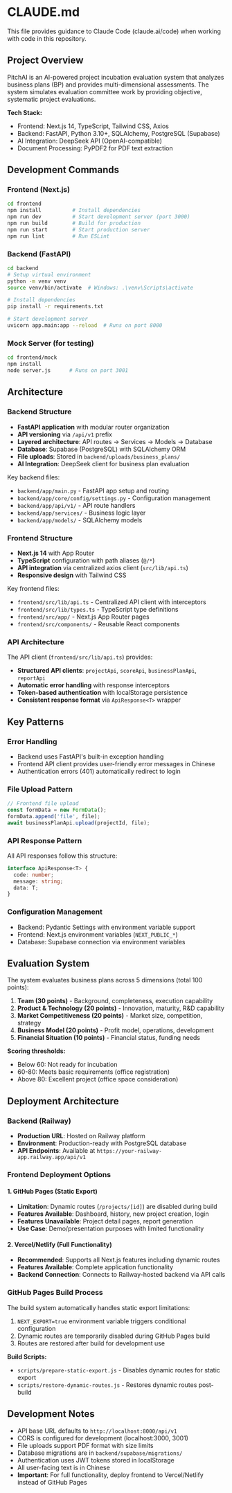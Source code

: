 # CLAUDE.md

This file provides guidance to Claude Code (claude.ai/code) when working with code in this repository.

## Project Overview

PitchAI is an AI-powered project incubation evaluation system that analyzes business plans (BP) and provides multi-dimensional assessments. The system simulates evaluation committee work by providing objective, systematic project evaluations.

**Tech Stack:**
- Frontend: Next.js 14, TypeScript, Tailwind CSS, Axios  
- Backend: FastAPI, Python 3.10+, SQLAlchemy, PostgreSQL (Supabase)
- AI Integration: DeepSeek API (OpenAI-compatible)
- Document Processing: PyPDF2 for PDF text extraction

## Development Commands

### Frontend (Next.js)
```bash
cd frontend
npm install          # Install dependencies
npm run dev          # Start development server (port 3000)
npm run build        # Build for production
npm run start        # Start production server
npm run lint         # Run ESLint
```

### Backend (FastAPI)
```bash
cd backend
# Setup virtual environment
python -m venv venv
source venv/bin/activate  # Windows: .\venv\Scripts\activate

# Install dependencies
pip install -r requirements.txt

# Start development server
uvicorn app.main:app --reload  # Runs on port 8000
```

### Mock Server (for testing)
```bash
cd frontend/mock
npm install
node server.js      # Runs on port 3001
```

## Architecture

### Backend Structure
- **FastAPI application** with modular router organization
- **API versioning** via `/api/v1` prefix
- **Layered architecture**: API routes → Services → Models → Database
- **Database**: Supabase (PostgreSQL) with SQLAlchemy ORM
- **File uploads**: Stored in `backend/uploads/business_plans/`
- **AI Integration**: DeepSeek client for business plan evaluation

Key backend files:
- `backend/app/main.py` - FastAPI app setup and routing
- `backend/app/core/config/settings.py` - Configuration management
- `backend/app/api/v1/` - API route handlers
- `backend/app/services/` - Business logic layer
- `backend/app/models/` - SQLAlchemy models

### Frontend Structure  
- **Next.js 14** with App Router
- **TypeScript** configuration with path aliases (`@/*`)
- **API integration** via centralized axios client (`src/lib/api.ts`)
- **Responsive design** with Tailwind CSS

Key frontend files:
- `frontend/src/lib/api.ts` - Centralized API client with interceptors
- `frontend/src/lib/types.ts` - TypeScript type definitions
- `frontend/src/app/` - Next.js App Router pages
- `frontend/src/components/` - Reusable React components

### API Architecture
The API client (`frontend/src/lib/api.ts`) provides:
- **Structured API clients**: `projectApi`, `scoreApi`, `businessPlanApi`, `reportApi`
- **Automatic error handling** with response interceptors
- **Token-based authentication** with localStorage persistence
- **Consistent response format** via `ApiResponse<T>` wrapper

## Key Patterns

### Error Handling
- Backend uses FastAPI's built-in exception handling
- Frontend API client provides user-friendly error messages in Chinese
- Authentication errors (401) automatically redirect to login

### File Upload Pattern
```typescript
// Frontend file upload
const formData = new FormData();
formData.append('file', file);
await businessPlanApi.upload(projectId, file);
```

### API Response Pattern
All API responses follow this structure:
```typescript
interface ApiResponse<T> {
  code: number;
  message: string;
  data: T;
}
```

### Configuration Management
- Backend: Pydantic Settings with environment variable support
- Frontend: Next.js environment variables (`NEXT_PUBLIC_*`)
- Database: Supabase connection via environment variables

## Evaluation System

The system evaluates business plans across 5 dimensions (total 100 points):
1. **Team (30 points)** - Background, completeness, execution capability
2. **Product & Technology (20 points)** - Innovation, maturity, R&D capability  
3. **Market Competitiveness (20 points)** - Market size, competition, strategy
4. **Business Model (20 points)** - Profit model, operations, development
5. **Financial Situation (10 points)** - Financial status, funding needs

**Scoring thresholds:**
- Below 60: Not ready for incubation
- 60-80: Meets basic requirements (office registration)
- Above 80: Excellent project (office space consideration)

## Deployment Architecture

### Backend (Railway)
- **Production URL**: Hosted on Railway platform
- **Environment**: Production-ready with PostgreSQL database
- **API Endpoints**: Available at `https://your-railway-app.railway.app/api/v1`

### Frontend Deployment Options

#### 1. GitHub Pages (Static Export)
- **Limitation**: Dynamic routes (`/projects/[id]`) are disabled during build
- **Features Available**: Dashboard, history, new project creation, login
- **Features Unavailable**: Project detail pages, report generation
- **Use Case**: Demo/presentation purposes with limited functionality

#### 2. Vercel/Netlify (Full Functionality)
- **Recommended**: Supports all Next.js features including dynamic routes
- **Features Available**: Complete application functionality
- **Backend Connection**: Connects to Railway-hosted backend via API calls

### GitHub Pages Build Process
The build system automatically handles static export limitations:
1. `NEXT_EXPORT=true` environment variable triggers conditional configuration
2. Dynamic routes are temporarily disabled during GitHub Pages build
3. Routes are restored after build for development use

**Build Scripts:**
- `scripts/prepare-static-export.js` - Disables dynamic routes for static export
- `scripts/restore-dynamic-routes.js` - Restores dynamic routes post-build

## Development Notes

- API base URL defaults to `http://localhost:8000/api/v1`
- CORS is configured for development (localhost:3000, 3001)
- File uploads support PDF format with size limits
- Database migrations are in `backend/supabase/migrations/`
- Authentication uses JWT tokens stored in localStorage
- All user-facing text is in Chinese
- **Important**: For full functionality, deploy frontend to Vercel/Netlify instead of GitHub Pages